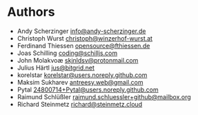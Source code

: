 <!--
  - SPDX-FileCopyrightText: 2024 Nextcloud GmbH and Nextcloud contributors
  - SPDX-License-Identifier: GPL-3.0-or-later
-->

# Authors

- Andy Scherzinger <info@andy-scherzinger.de>
- Christoph Wurst <christoph@winzerhof-wurst.at>
- Ferdinand Thiessen <opensource@fthiessen.de>
- Joas Schilling <coding@schilljs.com>
- John Molakvoæ <skjnldsv@protonmail.com>
- Julius Härtl <jus@bitgrid.net>
- korelstar <korelstar@users.noreply.github.com>
- Maksim Sukharev <antreesy.web@gmail.com>
- Pytal <24800714+Pytal@users.noreply.github.com>
- Raimund Schlüßler <raimund.schluessler+github@mailbox.org>
- Richard Steinmetz <richard@steinmetz.cloud>
